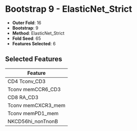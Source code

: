 # Bootstrap 9 - ElasticNet_Strict

- **Outer Fold**: 16
- **Bootstrap**: 9
- **Method**: ElasticNet_Strict
- **Fold Seed**: 65
- **Features Selected**: 6

## Selected Features

| Feature |
|---------|
| CD4 Tconv_CD3 |
| Tconv memCCR6_CD3 |
| CD8 RA_CD3 |
| Tconv memCXCR3_mem |
| Tconv memPD1_mem |
| NKCD56hi_nonTnonB |

